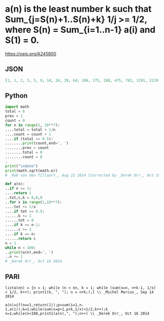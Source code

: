 # a\(n\) is the least number k such that Sum\_\{j\=S\(n\)\+1\.\.S\(n\)\+k\} 1/j \>\= 1/2, where S\(n\) \= Sum\_\{i\=1\.\.n\-1\} a\(i\) and S\(1\) \= 0\.
https://oeis.org/A245800
## JSON
```JSON
[1, 1, 2, 3, 5, 9, 14, 24, 39, 64, 106, 175, 288, 475, 783, 1291, 2129, 3510, 5787, 9541, 15730, 25935, 42759, 70498, 116232, 191634, 315951, 520915, 858844, 1415994, 2334579, 3849070, 6346044, 10462858, 17250336, 28440996, 46891275, 77310643, 127463701, 210152115, 346482262]
```
## Python
```Python
import math
total = 0
prev = 1
count = 0
for n in range(1, 10**7):
....total = total + 1/n
....count = count + 1
....if (total >= 0.5):
........print(count,end=', ')
........prev = count
........total = 0
........count = 0
.
print("\ndone")
print(math.sqrt(math.e))
# _Rob van den Tillaart_, Aug 22 2014 [Corrected by _Derek Orr_, Oct 16 2014]
```
```Python
def a(n):
..if n == 1:
....return 1
..tot,c,k = 0,0,0
..for x in range(1,10**7):
....tot += 1/x
....if tot >= 0.5:
......k += 1
......tot = 0
....if k == n-1:
......c += 1
....if k == n:
......return c
n = 1
while n < 100:
..print(a(n),end=', ')
..n += 1
# _Derek Orr_, Oct 16 2014
```
## PARI
```PARI
lista(nn) = {n = 1; while (n < nn, k = 1; while (sum(x=n, n+k-1, 1/x) < 1/2, k++); print1(k, ", "); n = n+k;);} \\ _Michel Marcus_, Sep 14 2014
```
```PARI
a(n)=if(n==1,return(1));p=sum(i=1,n-1,a(i));k=1;while(sum(x=p+1,p+k,1/x)<1/2,k++);k
n=1;while(n<100,print1(a(n),", ");n++) \\ _Derek Orr_, Oct 16 2014
```
